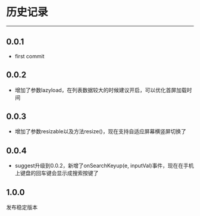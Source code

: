 # 历史记录

---


## 0.0.1
* first commit

## 0.0.2
* 增加了参数lazyload，在列表数据较大的时候建议开启，可以优化首屏加载时间

## 0.0.3
* 增加了参数resizable以及方法resize()，现在支持自适应屏幕横竖屏切换了

## 0.0.4
* suggest升级到0.0.2，新增了onSearchKeyup(e, inputVal)事件，现在在手机上键盘的回车键会显示成搜索按键了

## 1.0.0

发布稳定版本